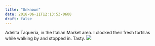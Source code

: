```yaml
---
title: "Unknown"
date: 2018-06-11T12:13:53-0600
draft: false
---
```


Adelita Taqueria, in the Italian Market area. I clocked their fresh tortillas while walking by and stopped in. Tasty.
![](/images/2018/70c21dade5.jpg)
